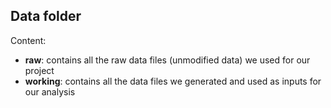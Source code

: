 ## Data folder

Content:

* **raw**: contains all the raw data files (unmodified data) we used for our project
* **working**: contains all the data files we generated and used as inputs for our analysis
